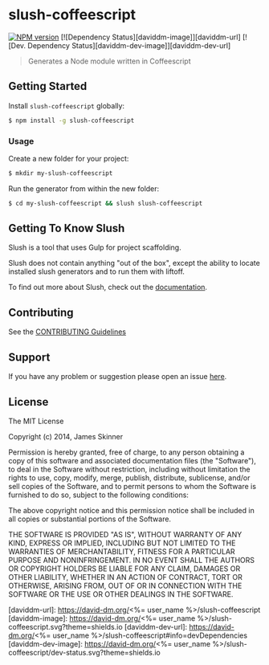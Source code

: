 # slush-coffeescript

[![NPM version][npm-image]][npm-url] [![Dependency Status][daviddm-image]][daviddm-url] [![Dev. Dependency Status][daviddm-dev-image]][daviddm-dev-url]

> Generates a Node module written in Coffeescript


## Getting Started

Install `slush-coffeescript` globally:

```bash
$ npm install -g slush-coffeescript
```


### Usage

Create a new folder for your project:

```bash
$ mkdir my-slush-coffeescript
```

Run the generator from within the new folder:

```bash
$ cd my-slush-coffeescript && slush slush-coffeescript
```


## Getting To Know Slush

Slush is a tool that uses Gulp for project scaffolding.

Slush does not contain anything "out of the box", except the ability to locate installed slush generators and to run them with liftoff.

To find out more about Slush, check out the [documentation](https://github.com/klei/slush).


## Contributing

See the [CONTRIBUTING Guidelines](https://github.com/spiralx/slush-coffeescript/blob/master/CONTRIBUTING.md)


## Support

If you have any problem or suggestion please open an issue [here](https://github.com/spiralx/slush-coffeescript/issues).


## License

The MIT License

Copyright (c) 2014, James Skinner

Permission is hereby granted, free of charge, to any person
obtaining a copy of this software and associated documentation
files (the "Software"), to deal in the Software without
restriction, including without limitation the rights to use,
copy, modify, merge, publish, distribute, sublicense, and/or sell
copies of the Software, and to permit persons to whom the
Software is furnished to do so, subject to the following
conditions:

The above copyright notice and this permission notice shall be
included in all copies or substantial portions of the Software.

THE SOFTWARE IS PROVIDED "AS IS", WITHOUT WARRANTY OF ANY KIND,
EXPRESS OR IMPLIED, INCLUDING BUT NOT LIMITED TO THE WARRANTIES
OF MERCHANTABILITY, FITNESS FOR A PARTICULAR PURPOSE AND
NONINFRINGEMENT. IN NO EVENT SHALL THE AUTHORS OR COPYRIGHT
HOLDERS BE LIABLE FOR ANY CLAIM, DAMAGES OR OTHER LIABILITY,
WHETHER IN AN ACTION OF CONTRACT, TORT OR OTHERWISE, ARISING
FROM, OUT OF OR IN CONNECTION WITH THE SOFTWARE OR THE USE OR
OTHER DEALINGS IN THE SOFTWARE.

[npm-url]: https://npmjs.org/package/slush-coffeescript
[npm-image]: https://badge.fury.io/js/slush-coffeescript.svg
[daviddm-url]: https://david-dm.org/<%= user_name %>/slush-coffeescript
[daviddm-image]: https://david-dm.org/<%= user_name %>/slush-coffeescript.svg?theme=shields.io
[daviddm-dev-url]: https://david-dm.org/<%= user_name %>/slush-coffeescript#info=devDependencies
[daviddm-dev-image]: https://david-dm.org/<%= user_name %>/slush-coffeescript/dev-status.svg?theme=shields.io
